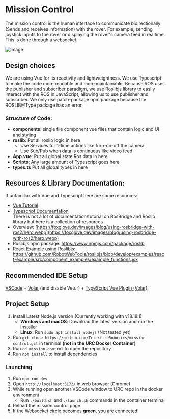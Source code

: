 # Mission Control

The mission control is the human interface to communicate bidirectionally (Sends and receives information) with the rover. For example, sending joystick inputs to the rover or displaying the rover's camera feed in realtime. This is done through a websocket. 

![image](https://github.com/user-attachments/assets/a93314da-d956-468a-8d9c-59329f747919)

## Design choices
We are using Vue for its reactivity and lightweightness. We use Typescript to make the code more readable and more maintainable. Because ROS uses the publisher and subscriber paradigm, we use Roslibjs library to easily interact with the ROS in JavaScript, allowing us to use publisher and subscriber. We only use patch-package npm package because the ROSLIB@Type package has an error.


### Structure of Code:
- **components**: single file component vue files that contain logic and UI and styling
- **roslib**: Put all roslib logic in here
    - Use Services for 1-time actions like turn-on-off the camera
    - Use Sub/Pub when data is continuous like video feed
- **App.vue**: Put all global state Ros data in here
- **Scripts**: Any large amount of Typescript goes here 
- **types.ts** Put all global types in here
## Resources & Library Documentation:
If unfamiliar with Vue and Typescript here are some resources:
- [Vue Tutorial](https://vuejs.org/tutorial/#step-1)
- [Typescript Documentation](https://www.typescriptlang.org/docs/handbook/typescript-in-5-minutes-oop.html)
<br/> There is not a lot of documentation/tutorial on RosBridge and Roslib library but here is a collection of resources
- Overview: [https://foxglove.dev/images/blog/using-rosbridge-with-ros2/hero.webp](https://foxglove.dev/images/blog/using-rosbridge-with-ros2/hero.webp)
- Roslibjs npm package: https://www.npmjs.com/package/roslib
- React Example using Roslibjs: https://github.com/RobotWebTools/roslibjs/blob/develop/examples/react-example/src/component_examples/example_functions.jsx

## Recommended IDE Setup

[VSCode](https://code.visualstudio.com/) + [Volar](https://marketplace.visualstudio.com/items?itemName=Vue.volar) (and disable Vetur) + [TypeScript Vue Plugin (Volar)](https://marketplace.visualstudio.com/items?itemName=Vue.vscode-typescript-vue-plugin).


## Project Setup
1. Install Latest Node.js version (Currently working with v18.18.1) 
    - **Windows and macOS**: Download the latest version and run the installer 
    - **Linux**: Run `sudo apt install nodejs` (Not tested yet)     
2. Run `git clone https://github.com/TrickfireRobotics/mission-control.git` in terminal **(not in the URC Docker Container)**
3. Run `cd mission-control` to open the repository
4. Run `npm install` to install dependencies 

### Launching
1. Run `npm run dev`
2. Open `http://localhost:5173/` in web browser (Chrome)
3. While running open another VSCode window to URC repo in the docker environment
    - Run `./build.sh` and `./launch.sh` commands in the container terminal
4. Reload the mission control page
5. If the Websocket circle becomes **green**, you are connected!
